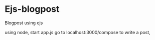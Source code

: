 # Ejs-blogpost
Blogpost using ejs

using node, start app.js
go to localhost:3000/compose to write a post,
